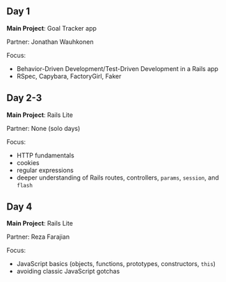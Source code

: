 Day 1
---
**Main Project**: Goal Tracker app

Partner: Jonathan Wauhkonen

Focus:

* Behavior-Driven Development/Test-Driven Development in a Rails app
* RSpec, Capybara, FactoryGirl, Faker

Day 2-3
---
**Main Project**: Rails Lite

Partner: None (solo days)

Focus:

* HTTP fundamentals
* cookies
* regular expressions
* deeper understanding of Rails routes, controllers, `params`, `session`, and `flash`

Day 4
---
**Main Project**: Rails Lite

Partner: Reza Farajian

Focus:

* JavaScript basics (objects, functions, prototypes, constructors, `this`)
* avoiding classic JavaScript gotchas
